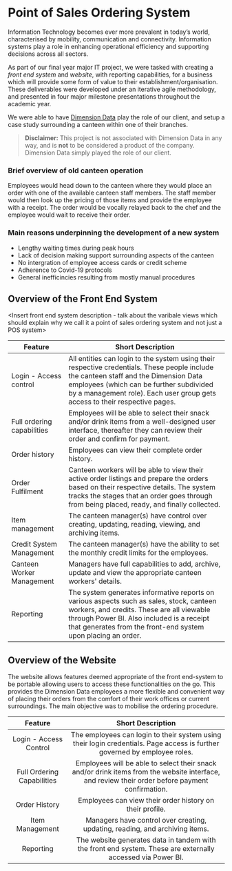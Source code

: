 # Point of Sales Ordering System
Information Technology becomes ever more prevalent in today’s world, characterised
by mobility, communication and connectivity. Information systems play a role in
enhancing operational efficiency and supporting decisions across all sectors.

As part of our final year major IT project, we were tasked with creating a _front end system_ and _website_, with reporting capabilities, for a business which will provide some form of value to their establishment/organisation.
These deliverables were developed under an iterative agile methodology, and presented in four major milestone presentations throughout the academic year.

We were able to have [Dimension Data](https://www.dimensiondata.com/) play the role of our client, and setup a case study surrounding a canteen within one of their branches.
> **Disclaimer:** This project is not associated with Dimension Data in any way, and is **not** to be considered a product of the company. Dimension Data simply played the role of our client.

### Brief overview of old canteen operation
Employees would head down to the canteen where they would place an order with
one of the available canteen staff members. The staff member would then look up the
pricing of those items and provide the employee with a receipt. The order would be
vocally relayed back to the chef and the employee would wait to receive their order.

### Main reasons underpinning the development of a new system
- Lengthy waiting times during peak hours
- Lack of decision making support surrounding aspects of the canteen
- No intergration of employee access cards or credit scheme
- Adherence to Covid-19 protocols
- General inefficincies resulting from mostly manual procedures

## Overview of the Front End System
<Insert front end system description - talk about the varibale views which should explain why we call it a point of sales ordering system and not just a POS system>

| **Feature**                | **Short Description**                                                                                                                                                                                                                                           |
|----------------------------|-----------------------------------------------------------------------------------------------------------------------------------------------------------------------------------------------------------------------------------------------------------------|
|   Login - Access control   | All entities can login to the system using their respective credentials. These people include the canteen staff and the Dimension Data employees (which can be further subdivided by a management role). Each user group gets access to their respective pages. |
| Full ordering capabilities | Employees will be able to select their snack and/or drink items from a well-designed user interface, thereafter they can review their order and confirm for payment.                                                                                            |
|        Order history       | Employees can view their complete order history.                                                                                                                                                                                                                |
|      Order Fulfilment      | Canteen workers will be able to view their active order listings and prepare the orders based on their respective details. The system tracks the stages that an order goes through from being placed, ready, and finally collected.                             |
|       Item management      | The canteen manager(s) have control over creating, updating, reading, viewing, and archiving items.                                                                                                                                                             |
|  Credit System Management  | The canteen manager(s) have the ability to set the monthly credit limits for the employees.                                                                                                                                                                     |
|  Canteen Worker Management | Managers have full capabilities to add, archive, update and view the appropriate canteen workers' details.                                                                                                                                                      |
|          Reporting         | The system generates informative reports on various aspects such as sales, stock, canteen workers, and credits. These are all viewable through Power BI. Also included is a receipt that generates from the front-end system upon placing an order.             |

## Overview of the Website
The website allows features deemed appropriate of the front end-system to be portable allowing
users to access these functionalities on the go. This provides the Dimension Data employees a more
flexible and convenient way of placing their orders from the comfort of their work offices or current
surroundings. The main objective was to mobilise the ordering procedure.

|         **Feature**        |                                                              **Short Description**                                                              |
|:--------------------------:|:-----------------------------------------------------------------------------------------------------------------------------------------------:|
| Login - Access Control     | The employees can login to their system using their login credentials. Page access is further governed by employee roles.                       |
| Full Ordering Capabilities | Employees will be able to select their snack and/or drink items from the website interface, and review their order before payment confirmation. |
| Order History              | Employees can view their order history on their profile.                                                                                        |
| Item Management            | Managers have control over creating, updating, reading, and archiving items.                                                                    |
| Reporting                  | The website generates data in tandem with the front end system. These are externally accessed via Power BI.                                     |
